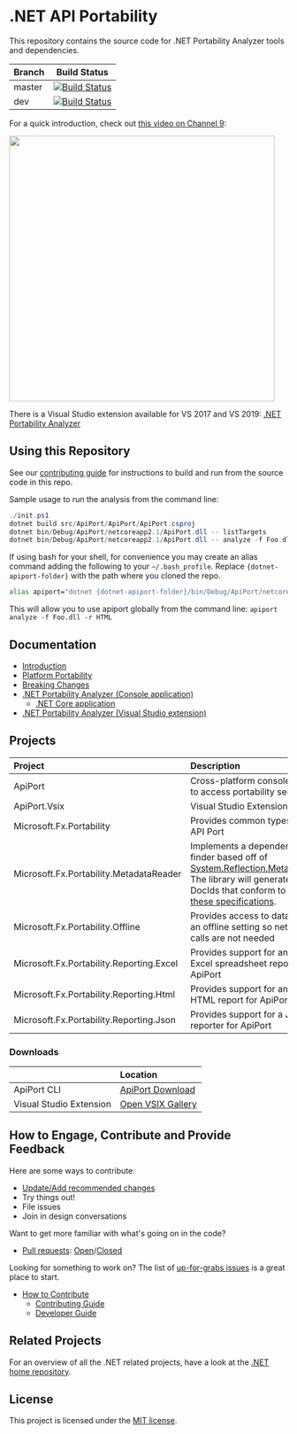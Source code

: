 # .NET API Portability

This repository contains the source code for .NET Portability Analyzer tools and
dependencies.

|Branch|Build Status
|---|---
|master|[![Build Status](https://devdiv.visualstudio.com/DevDiv/_apis/build/status/CoreFxTools/dotnet-apiport-yaml?branchName=master)](https://devdiv.visualstudio.com/DevDiv/_build/latest?definitionId=12912&branchName=master)
|dev|[![Build Status](https://devdiv.visualstudio.com/DevDiv/_apis/build/status/CoreFxTools/dotnet-apiport-yaml?branchName=dev)](https://devdiv.visualstudio.com/DevDiv/_build/latest?definitionId=12912&branchName=dev)

For a quick introduction, check out [this video on Channel 9][Channel 9 Video]:

[<img src="https://sec.ch9.ms/ch9/031c/f3d7672b-dd71-4a18-a8b4-37573c08031c/DotNetPortabilityAnalyzer_960.jpg" width="480" />][Channel 9 Video]

There is a Visual Studio extension available for VS 2017 and VS 2019: [.NET Portability Analyzer](https://marketplace.visualstudio.com/items?itemName=ConnieYau.NETPortabilityAnalyzer)

## Using this Repository

See our [contributing guide](CONTRIBUTING.md) for instructions to
build and run from the source code in this repo.

Sample usage to run the analysis from the command line:

```ps1
./init.ps1
dotnet build src/ApiPort/ApiPort/ApiPort.csproj
dotnet bin/Debug/ApiPort/netcoreapp2.1/ApiPort.dll -- listTargets
dotnet bin/Debug/ApiPort/netcoreapp2.1/ApiPort.dll -- analyze -f Foo.dll -r HTML
```

If using bash for your shell, for convenience you may create an alias command adding the following to your `~/.bash_profile`. Replace `{dotnet-apiport-folder}` with the path where you cloned the repo.

```bash
alias apiport="dotnet {dotnet-apiport-folder}/bin/Debug/ApiPort/netcoreapp2.1/ApiPort.dll"
```

This will allow you to use apiport globally from the command line: `apiport analyze -f Foo.dll -r HTML`

## Documentation

* [Introduction](docs/HowTo)
* [Platform Portability](docs/HowTo/PlatformPortability.md)
* [Breaking Changes](docs/HowTo/BreakingChanges.md)
* [.NET Portability Analyzer (Console application)](docs/Console)
  * [.NET Core application](docs/Console/README.md#using-net-core-application)
* [.NET Portability Analyzer (Visual Studio extension)](docs/VSExtension)

## Projects

| Project | Description |
| :------ | :---------- |
| ApiPort | Cross-platform console tool to access portability service |
| ApiPort.Vsix | Visual Studio Extension |
| Microsoft.Fx.Portability | Provides common types for API Port |
| Microsoft.Fx.Portability.MetadataReader | Implements a dependency finder based off of [System.Reflection.Metadata][System.Reflection.Metadata]. The library will generate DocIds that conform to [these specifications][DocId]. |
| Microsoft.Fx.Portability.Offline | Provides access to data in an offline setting so network calls are not needed |
| Microsoft.Fx.Portability.Reporting.Excel | Provides support for an Excel spreadsheet report for ApiPort |
| Microsoft.Fx.Portability.Reporting.Html | Provides support for an HTML report for ApiPort |
| Microsoft.Fx.Portability.Reporting.Json | Provides support for a JSON reporter for ApiPort |

### Downloads

|     | Location |
| :--- | :--- |
| ApiPort CLI | [ApiPort Download][ApiPort Download] |
| Visual Studio Extension |  [Open VSIX Gallery][VSIX Gallery] |

## How to Engage, Contribute and Provide Feedback

Here are some ways to contribute:
* [Update/Add recommended changes](docs/RecommendedChanges)
* Try things out!
* File issues
* Join in design conversations

Want to get more familiar with what's going on in the code?
* [Pull requests][PR]: [Open][PR-Open]/[Closed][PR-Closed]

Looking for something to work on? The list of [up-for-grabs issues][Issues-Open]
is a great place to start.

* [How to Contribute][Contributing Guide]
    * [Contributing Guide][Contributing Guide]
    * [Developer Guide][Developer Guide]

## Related Projects

For an overview of all the .NET related projects, have a look at the
[.NET home repository](https://github.com/Microsoft/dotnet).

## License

This project is licensed under the [MIT license](LICENSE).

[Channel 9 Video]: https://channel9.msdn.com/Blogs/Seth-Juarez/A-Brief-Look-at-the-NET-Portability-Analyzer
[Contributing Guide]: https://github.com/dotnet/corefx/wiki/Contributing
[Developer Guide]: https://github.com/dotnet/corefx/wiki/Developer-Guide
[DocId]: https://msdn.microsoft.com/en-us/library/fsbx0t7x.aspx
[Issues-Open]: https://github.com/Microsoft/dotnet-apiport/issues?q=is%3Aopen+is%3Aissue
[PR]: https://github.com/Microsoft/dotnet-apiport/pulls
[PR-Closed]: https://github.com/Microsoft/dotnet-apiport/pulls?q=is%3Apr+is%3Aclosed
[PR-Open]: https://github.com/Microsoft/dotnet-apiport/pulls?q=is%3Aopen+is%3Apr
[ApiPort Download]: https://aka.ms/apiportdownload
[System.Reflection.Metadata]: https://github.com/dotnet/corefx/tree/master/src/System.Reflection.Metadata
[VSIX Gallery]: http://vsixgallery.com/extension/55d15546-28ca-40dc-af23-dfa503e9c5fe
